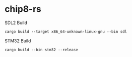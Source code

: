 # chip8-rs

SDL2 Build
```
cargo build --target x86_64-unknown-linux-gnu --bin sdl
```

STM32 Build
```
cargo build --bin stm32 --release
```
